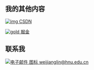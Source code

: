## 我的其他内容

[![img](https://g.csdnimg.cn/static/logo/favicon32.ico) CSDN](https://blog.csdn.net/qq_41077776?type=blog)

[![gold](https://lf-cdn-tos.bytescm.com/obj/static/xitu_extension/static/gold.981a5510.svg) 掘金](https://juejin.cn/user/2283029049117837)

## 联系我

[![电子邮件 图标](http://mail.hnu.edu.cn/favicon.ico) weijianglin@hnu.edu.cn](mailto:weijianglin@hnu.edu.cn)
